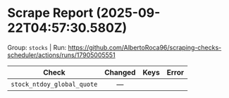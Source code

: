 # Scrape Report (2025-09-22T04:57:30.580Z)

Group: `stocks`  |  Run: https://github.com/AlbertoRoca96/scraping-checks-scheduler/actions/runs/17905005551

| Check | Changed | Keys | Error |
|---|:---:|:--|:--|
| `stock_ntdoy_global_quote` | — |  |  |
